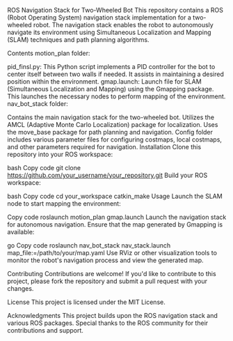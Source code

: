 ROS Navigation Stack for Two-Wheeled Bot
This repository contains a ROS (Robot Operating System) navigation stack implementation for a two-wheeled robot. The navigation stack enables the robot to autonomously navigate its environment using Simultaneous Localization and Mapping (SLAM) techniques and path planning algorithms.

Contents
motion_plan folder:

pid_finsl.py: This Python script implements a PID controller for the bot to center itself between two walls if needed. It assists in maintaining a desired position within the environment.
gmap.launch: Launch file for SLAM (Simultaneous Localization and Mapping) using the Gmapping package. This launches the necessary nodes to perform mapping of the environment.
nav_bot_stack folder:

Contains the main navigation stack for the two-wheeled bot.
Utilizes the AMCL (Adaptive Monte Carlo Localization) package for localization.
Uses the move_base package for path planning and navigation.
Config folder includes various parameter files for configuring costmaps, local costmaps, and other parameters required for navigation.
Installation
Clone this repository into your ROS workspace:

bash
Copy code
git clone https://github.com/your_username/your_repository.git
Build your ROS workspace:

bash
Copy code
cd your_workspace
catkin_make
Usage
Launch the SLAM node to start mapping the environment:

Copy code
roslaunch motion_plan gmap.launch
Launch the navigation stack for autonomous navigation. Ensure that the map generated by Gmapping is available:

go
Copy code
roslaunch nav_bot_stack nav_stack.launch map_file:=/path/to/your/map.yaml
Use RViz or other visualization tools to monitor the robot's navigation process and view the generated map.

Contributing
Contributions are welcome! If you'd like to contribute to this project, please fork the repository and submit a pull request with your changes.

License
This project is licensed under the MIT License.

Acknowledgments
This project builds upon the ROS navigation stack and various ROS packages.
Special thanks to the ROS community for their contributions and support.
